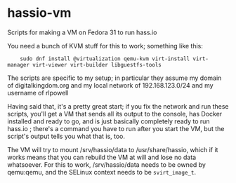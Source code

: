# hassio-vm

Scripts for making a VM on Fedora 31 to run hass.io

You need a bunch of KVM stuff for this to work; something like this:

        sudo dnf install @virtualization qemu-kvm virt-install virt-manager virt-viewer virt-builder libguestfs-tools

The scripts are specific to my setup; in particular they assume my domain of digitalkingdom.org and my local network of 192.168.123.0/24 and my username of rlpowell

Having said that, it's a pretty great start; if you fix the network and run these scripts, you'll get a VM that sends all its output to the console, has Docker installed and ready to go, and is just basically completely ready to run hass.io ; there's a command you have to run after you start the VM, but the script's output tells you what that is, too.

The VM will try to mount /srv/hassio/data to /usr/share/hassio, which if it works means that you can rebuild the VM at will and lose no data whatsoever.  For this to work, /srv/hassio/data needs to be owned by qemu:qemu, and the SELinux context needs to be `svirt_image_t`.
